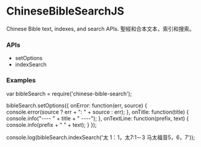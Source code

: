 # ChineseBibleSearchJS
Chinese Bible text, indexes, and search APIs.
聖經和合本文本，索引和搜索。

### APIs
- setOptions
- indexSearch

### Examples
var bibleSearch = require('chinese-bible-search');

bibleSearch.setOptions({
  onError: function(err, source) {
    console.error(source ? err + ": " + source : err);
  },
  onTitle: function(title) {
    console.info("---- " + title + " ----");
  },
  onTextLine: function(prefix, text) {
    console.info(prefix + " " + text);
  }
});

console.log(bibleSearch.indexSearch('太 1：1，太7:1－3 马太福音5，6，7'));
